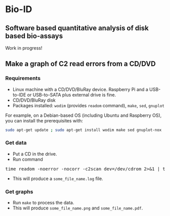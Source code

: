 # Bio-ID

## Software based quantitative analysis of disk based bio-assays

Work in progress!

## Make a graph of C2 read errors from a CD/DVD

### Requirements

* Linux machine with a CD/DVD/BluRay device. Raspberry Pi and a USB-to-IDE or USB-to-SATA plus external drive is fine.
* CD/DVD/BluRay disk
* Packages installed: `wodim` (provides `readom` command), `make`, `sed`, `gnuplot`

For example, on a Debian-based OS (including Ubuntu and Raspberry OS), you can install the prerequisites with:

```bash
sudo apt-get update ; sudo apt-get install wodim make sed gnuplot-nox
```

### Get data

* Put a CD in the drive.
* Run command

<pre>
time readom -noerror -nocorr -c2scan dev=/dev/cdrom 2>&1 | tee some_file_name.log
</pre>

* This will produce a `some_file_name.log` file.

### Get graphs

* Run `make` to process the data.
* This will produce `some_file_name.png` and `some_file_name.pdf`.
